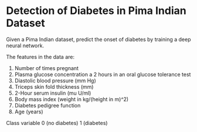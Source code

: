 Detection of Diabetes in Pima Indian Dataset
=============================================

Given a Pima Indian dataset, predict the onset of diabetes by training a deep neural network.

The features in the data are:

 1. Number of times pregnant
 2. Plasma glucose concentration a 2 hours in an oral glucose tolerance test
 3. Diastolic blood pressure (mm Hg)
 4. Triceps skin fold thickness (mm)
 5. 2-Hour serum insulin (mu U/ml)
 6. Body mass index (weight in kg/(height in m)^2)
 7. Diabetes pedigree function
 8. Age (years)

Class variable 0 (no diabetes) 1 (diabetes)

